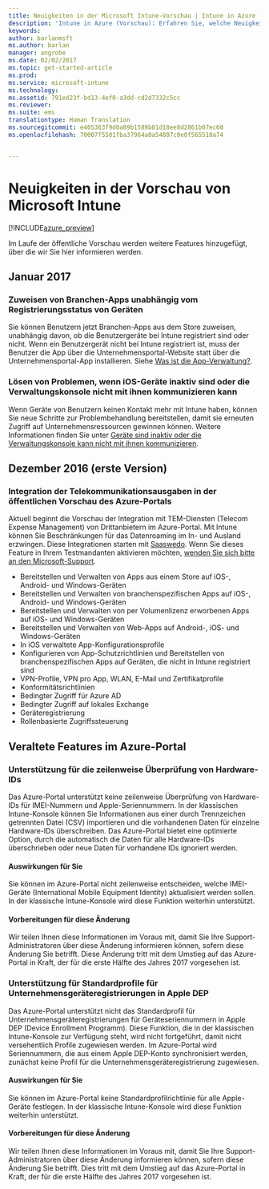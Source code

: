 ```yaml
---
title: Neuigkeiten in der Microsoft Intune-Vorschau | Intune in Azure (Vorschau) | Microsoft Docs
description: 'Intune in Azure (Vorschau): Erfahren Sie, welche Neuigkeiten die Vorschau von Intune in Azure bietet.'
keywords: 
author: barlanmsft
ms.author: barlan
manager: angrobe
ms.date: 02/02/2017
ms.topic: get-started-article
ms.prod: 
ms.service: microsoft-intune
ms.technology: 
ms.assetid: 791ed23f-bd13-4ef0-a3dd-cd2d7332c5cc
ms.reviewer: 
ms.suite: ems
translationtype: Human Translation
ms.sourcegitcommit: e405363f9d0a89b1589b01d18ee8d2861b07ec60
ms.openlocfilehash: 70007f5501fba37964a0a54807c0e0f565510a74


---
```


# <a name="whats-new-in-the-microsoft-intune-preview"></a>Neuigkeiten in der Vorschau von Microsoft Intune


[!INCLUDE[azure_preview](../includes/azure_preview.md)]


Im Laufe der öffentliche Vorschau werden weitere Features hinzugefügt, über die wir Sie hier informieren werden.

<!--## February 2017-->

<!--### Custom app categories <!--748805
You can now create, edit, and assign categories for apps you add to Intune. Currently, categories can only be specified in English.
See [How to add an app to Intune](/intune-azure/manage-apps/add-apps).-->

<!--### Display device categories <!--814654
You can now view the device category as a column in the device list. You can also edit the category from the properties section of the device properties blade.-->

## <a name="january-2017"></a>Januar 2017

### <a name="assign-line-of-business-apps-whether-or-not-devices-are-enrolled---748823--"></a>Zuweisen von Branchen-Apps unabhängig vom Registrierungsstatus von Geräten <!--748823-->
Sie können Benutzern jetzt Branchen-Apps aus dem Store zuweisen, unabhängig davon, ob die Benutzergeräte bei Intune registriert sind oder nicht. Wenn ein Benutzergerät nicht bei Intune registriert ist, muss der Benutzer die App über die Unternehmensportal-Website statt über die Unternehmensportal-App installieren. Siehe [Was ist die App-Verwaltung?](/intune-azure/manage-apps/what-is-app-management).

### <a name="resolve-issue-where-ios-devices-are-inactive-or-the-admin-console-cannot-communicate-with-them"></a>Lösen von Problemen, wenn iOS-Geräte inaktiv sind oder die Verwaltungskonsole nicht mit ihnen kommunizieren kann
Wenn Geräte von Benutzern keinen Kontakt mehr mit Intune haben, können Sie neue Schritte zur Problembehandlung bereitstellen, damit sie erneuten Zugriff auf Unternehmensressourcen gewinnen können. Weitere Informationen finden Sie unter [Geräte sind inaktiv oder die Verwaltungskonsole kann nicht mit ihnen kommunizieren](/intune-azure/enroll-devices/troubleshoot-device-enrollment#devices-are-inactive-or-the-admin-console-cannot-communicate-with-them).

## <a name="december-2016-initial-release"></a>Dezember 2016 (erste Version)

### <a name="telecom-expense-management-integration-in-public-preview-of-azure-portal--747605--"></a>Integration der Telekommunikationsausgaben in der öffentlichen Vorschau des Azure-Portals<!--747605-->
Aktuell beginnt die Vorschau der Integration mit TEM-Diensten (Telecom Expense Management) von Drittanbietern im Azure-Portal. Mit Intune können Sie Beschränkungen für das Datenroaming im In- und Ausland erzwingen. Diese Integrationen starten mit [Saaswedo](http://www.saaswedo.com). Wenn Sie dieses Feature in Ihrem Testmandanten aktivieren möchten, [wenden Sie sich bitte an den Microsoft-Support](https://docs.microsoft.com/intune/troubleshoot/how-to-get-support-for-microsoft-intune).

- Bereitstellen und Verwalten von Apps aus einem Store auf iOS-, Android- und Windows-Geräten
- Bereitstellen und Verwalten von branchenspezifischen Apps auf iOS-, Android- und Windows-Geräten
- Bereitstellen und Verwalten von per Volumenlizenz erworbenen Apps auf iOS- und Windows-Geräten
- Bereitstellen und Verwalten von Web-Apps auf Android-, iOS- und Windows-Geräten
- In iOS verwaltete App-Konfigurationsprofile
- Konfigurieren von App-Schutzrichtlinien und Bereitstellen von branchenspezifischen Apps auf Geräten, die nicht in Intune registriert sind
- VPN-Profile, VPN pro App, WLAN, E-Mail und Zertifikatprofile
- Konformitätsrichtlinien
- Bedingter Zugriff für Azure AD
- Bedingter Zugriff auf lokales Exchange
- Geräteregistrierung
- Rollenbasierte Zugriffssteuerung

## <a name="deprecated-features-in-the-azure-portal"></a>Veraltete Features im Azure-Portal

### <a name="support-for-row-by-row-review-of-hardware-identifiers"></a>Unterstützung für die zeilenweise Überprüfung von Hardware-IDs
Das Azure-Portal unterstützt keine zeilenweise Überprüfung von Hardware-IDs für IMEI-Nummern und Apple-Seriennummern. In der klassischen Intune-Konsole können Sie Informationen aus einer durch Trennzeichen getrennten Datei (CSV) importieren und die vorhandenen Daten für einzelne Hardware-IDs überschreiben. Das Azure-Portal bietet eine optimierte Option, durch die automatisch die Daten für alle Hardware-IDs überschrieben oder neue Daten für vorhandene IDs ignoriert werden.

#### <a name="how-this-affects-you"></a>Auswirkungen für Sie
Sie können im Azure-Portal nicht zeilenweise entscheiden, welche IMEI-Geräte (International Mobile Equipment Identity) aktualisiert werden sollen. In der klassische Intune-Konsole wird diese Funktion weiterhin unterstützt.

#### <a name="how-to-get-ready-for-this-change"></a>Vorbereitungen für diese Änderung
Wir teilen Ihnen diese Informationen im Voraus mit, damit Sie Ihre Support-Administratoren über diese Änderung informieren können, sofern diese Änderung Sie betrifft. Diese Änderung tritt mit dem Umstieg auf das Azure-Portal in Kraft, der für die erste Hälfte des Jahres 2017 vorgesehen ist.


### <a name="support-for-default-corporate-device-enrollment-profiles-in-apple-dep"></a>Unterstützung für Standardprofile für Unternehmensgeräteregistrierungen in Apple DEP
Das Azure-Portal unterstützt nicht das Standardprofil für Unternehmensgeräteregistrierungen für Geräteseriennummern in Apple DEP (Device Enrollment Programm). Diese Funktion, die in der klassischen Intune-Konsole zur Verfügung steht, wird nicht fortgeführt, damit nicht versehentlich Profile zugewiesen werden. Im Azure-Portal wird Seriennummern, die aus einem Apple DEP-Konto synchronisiert werden, zunächst keine Profil für die Unternehmensgeräteregistrierung zugewiesen.

#### <a name="how-this-affects-you"></a>Auswirkungen für Sie
Sie können im Azure-Portal keine Standardprofilrichtlinie für alle Apple-Geräte festlegen. In der klassische Intune-Konsole wird diese Funktion weiterhin unterstützt.

#### <a name="how-to-get-ready-for-this-change"></a>Vorbereitungen für diese Änderung
Wir teilen Ihnen diese Informationen im Voraus mit, damit Sie Ihre Support-Administratoren über diese Änderung informieren können, sofern diese Änderung Sie betrifft. Dies tritt mit dem Umstieg auf das Azure-Portal in Kraft, der für die erste Hälfte des Jahres 2017 vorgesehen ist.



<!--HONumber=Feb17_HO1-->


